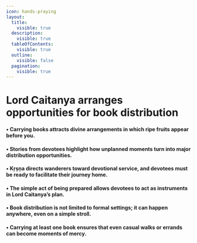 ```yaml
---
icon: hands-praying
layout:
  title:
    visible: true
  description:
    visible: true
  tableOfContents:
    visible: true
  outline:
    visible: false
  pagination:
    visible: true
---
```


# Lord Caitanya arranges opportunities for book distribution

#### • Carrying books attracts divine arrangements in which ripe fruits appear before you. 

#### • Stories from devotees highlight how unplanned moments turn into major distribution opportunities.

#### • Kṛṣṇa directs wanderers toward devotional service, and devotees must be ready to facilitate their journey home.

#### • The simple act of being prepared allows devotees to act as instruments in Lord Caitanya’s plan.

#### • Book distribution is not limited to formal settings; it can happen anywhere, even on a simple stroll.

#### • Carrying at least one book ensures that even casual walks or errands can become moments of mercy.
